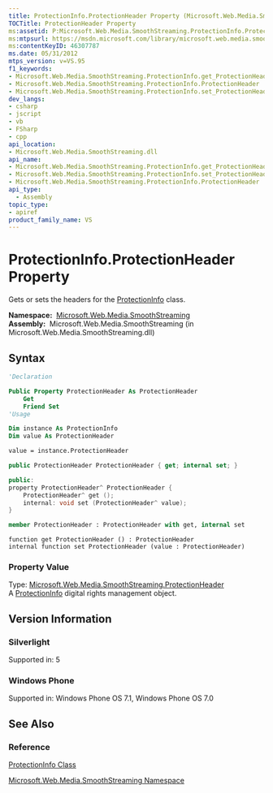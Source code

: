 ```yaml
---
title: ProtectionInfo.ProtectionHeader Property (Microsoft.Web.Media.SmoothStreaming)
TOCTitle: ProtectionHeader Property
ms:assetid: P:Microsoft.Web.Media.SmoothStreaming.ProtectionInfo.ProtectionHeader
ms:mtpsurl: https://msdn.microsoft.com/library/microsoft.web.media.smoothstreaming.protectioninfo.protectionheader(v=VS.95)
ms:contentKeyID: 46307787
ms.date: 05/31/2012
mtps_version: v=VS.95
f1_keywords:
- Microsoft.Web.Media.SmoothStreaming.ProtectionInfo.get_ProtectionHeader
- Microsoft.Web.Media.SmoothStreaming.ProtectionInfo.ProtectionHeader
- Microsoft.Web.Media.SmoothStreaming.ProtectionInfo.set_ProtectionHeader
dev_langs:
- csharp
- jscript
- vb
- FSharp
- cpp
api_location:
- Microsoft.Web.Media.SmoothStreaming.dll
api_name:
- Microsoft.Web.Media.SmoothStreaming.ProtectionInfo.get_ProtectionHeader
- Microsoft.Web.Media.SmoothStreaming.ProtectionInfo.set_ProtectionHeader
- Microsoft.Web.Media.SmoothStreaming.ProtectionInfo.ProtectionHeader
api_type:
  - Assembly
topic_type:
- apiref
product_family_name: VS
---
```


# ProtectionInfo.ProtectionHeader Property

Gets or sets the headers for the [ProtectionInfo](protectioninfo-class-microsoft-web-media-smoothstreaming_1.md) class.

**Namespace:**  [Microsoft.Web.Media.SmoothStreaming](microsoft-web-media-smoothstreaming-namespace_1.md)  
**Assembly:**  Microsoft.Web.Media.SmoothStreaming (in Microsoft.Web.Media.SmoothStreaming.dll)

## Syntax

```vb
'Declaration

Public Property ProtectionHeader As ProtectionHeader
    Get
    Friend Set
'Usage

Dim instance As ProtectionInfo
Dim value As ProtectionHeader

value = instance.ProtectionHeader
```

```csharp
public ProtectionHeader ProtectionHeader { get; internal set; }
```

```cpp
public:
property ProtectionHeader^ ProtectionHeader {
    ProtectionHeader^ get ();
    internal: void set (ProtectionHeader^ value);
}
```

``` fsharp
member ProtectionHeader : ProtectionHeader with get, internal set
```

```jscript
function get ProtectionHeader () : ProtectionHeader
internal function set ProtectionHeader (value : ProtectionHeader)
```

### Property Value

Type: [Microsoft.Web.Media.SmoothStreaming.ProtectionHeader](protectionheader-class-microsoft-web-media-smoothstreaming_1.md)  
A [ProtectionInfo](protectioninfo-class-microsoft-web-media-smoothstreaming_1.md) digital rights management object.

## Version Information

### Silverlight

Supported in: 5  

### Windows Phone

Supported in: Windows Phone OS 7.1, Windows Phone OS 7.0  

## See Also

### Reference

[ProtectionInfo Class](protectioninfo-class-microsoft-web-media-smoothstreaming_1.md)

[Microsoft.Web.Media.SmoothStreaming Namespace](microsoft-web-media-smoothstreaming-namespace_1.md)


